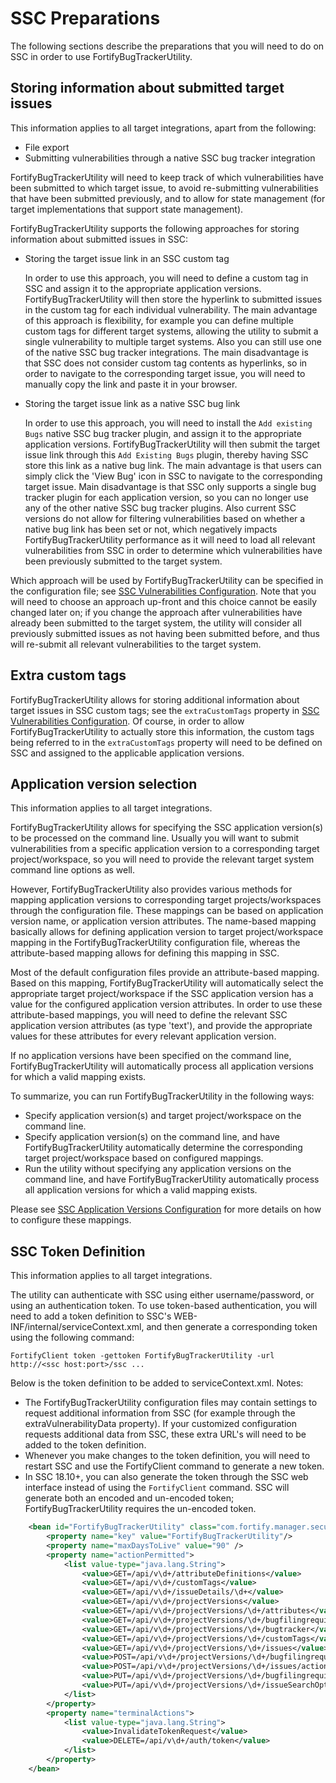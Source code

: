 # SSC Preparations

The following sections describe the preparations that you will need to do on SSC in order to use FortifyBugTrackerUtility.

## Storing information about submitted target issues

This information applies to all target integrations, apart from the following:

- File export
- Submitting vulnerabilities through a native SSC bug tracker integration
 
FortifyBugTrackerUtility will need to keep track of which vulnerabilities have been submitted to which target issue, 
to avoid re-submitting vulnerabilities that have been submitted previously, and to allow for state management (for 
target implementations that support state management).

FortifyBugTrackerUtility supports the following approaches for storing information about submitted issues in SSC:

- Storing the target issue link in an SSC custom tag

    In order to use this approach, you will need to define a custom tag in SSC and assign it 
    to the appropriate application versions. FortifyBugTrackerUtility will then store the 
    hyperlink to submitted issues in the custom tag for each individual vulnerability.
    The main advantage of this approach is flexibility, for example you can define multiple
    custom tags for different target systems, allowing the utility to submit a single 
    vulnerability to multiple target systems. Also you can still use one of the native SSC
    bug tracker integrations. The main disadvantage is that SSC does not consider custom tag 
    contents as hyperlinks, so in order to navigate to the corresponding target issue, you 
    will need to manually copy the link and paste it in your browser.

- Storing the target issue link as a native SSC bug link

	In order to use this approach, you will need to install the `Add existing Bugs` native SSC
	bug tracker plugin, and assign it to the appropriate application versions. FortifyBugTrackerUtility
	will then submit the target issue link through this `Add Existing Bugs` plugin, thereby
	having SSC store this link as a native bug link. The main advantage is that users can simply
	click the 'View Bug' icon in SSC to navigate to the corresponding target issue. Main disadvantage
	is that SSC only supports a single bug tracker plugin for each application version, so you can
	no longer use any of the other native SSC bug tracker plugins. Also current SSC versions do not 
	allow for filtering vulnerabilities based on whether a native bug link has been set or not, which
	negatively impacts FortifyBugTrackerUtility performance as it will need to load all relevant
	vulnerabilities from SSC in order to determine which vulnerabilities have been previously submitted 
	to the target system.
	  
Which approach will be used by FortifyBugTrackerUtility can be specified in the configuration file; see 
[SSC Vulnerabilities Configuration](config-SSCSourceVulnerabilitiesConfiguration.html).
Note that you will need to choose an approach up-front and this choice cannot be easily changed later on; if you
change the approach after vulnerabilities have already been submitted to the target system, the 
utility will consider all previously submitted issues as not having been submitted before, and thus will re-submit all 
relevant vulnerabilities to the target system. 

## Extra custom tags

FortifyBugTrackerUtility allows for storing additional information about target issues in SSC custom tags; see
the `extraCustomTags` property in [SSC Vulnerabilities Configuration](config-SSCSourceVulnerabilitiesConfiguration.html).
Of course, in order to allow FortifyBugTrackerUtility to actually store this information, the custom tags being
referred to in the `extraCustomTags` property will need to be defined on SSC and assigned to the applicable
application versions.

## Application version selection

This information applies to all target integrations.

FortifyBugTrackerUtility allows for specifying the SSC application version(s) to be processed on the command line. Usually
you will want to submit vulnerabilities from a specific application version to a corresponding target project/workspace,
so you will need to provide the relevant target system command line options as well.

However, FortifyBugTrackerUtility also provides various methods for mapping application versions to corresponding target
projects/workspaces through the configuration file. These mappings can be based on application version name, or application
version attributes. The name-based mapping basically allows for defining application version to target project/workspace
mapping in the FortifyBugTrackerUtility configuration file, whereas the attribute-based mapping allows for defining this
mapping in SSC.

Most of the default configuration files provide an attribute-based mapping. Based on this mapping, FortifyBugTrackerUtility
will automatically select the appropriate target project/workspace if the SSC application version has a value for the
configured application version attributes. In order to use these attribute-based mappings, you will need to define the
relevant SSC application version attributes (as type 'text'), and provide the appropriate values for these attributes for 
every relevant application version.

If no application versions have been specified on the command line, FortifyBugTrackerUtility will automatically process all
application versions for which a valid mapping exists. 

To summarize, you can run FortifyBugTrackerUtility in the following ways:

- Specify application version(s) and target project/workspace on the command line.
- Specify application version(s) on the command line, and have FortifyBugTrackerUtility automatically determine the corresponding target project/workspace based on configured mappings.
- Run the utility without specifying any application versions on the command line, and have FortifyBugTrackerUtility automatically process all application versions for which a valid mapping exists.

Please see [SSC Application Versions Configuration](config-SSCSourceApplicationVersionsConfiguration.html) for more details on
how to configure these mappings.

## SSC Token Definition

This information applies to all target integrations.

The utility can authenticate with SSC using either username/password, or using an authentication token. To use token-based authentication, you will need to add a token definition to SSC's WEB-INF/internal/serviceContext.xml, and then generate a corresponding token using the following command:

```
FortifyClient token -gettoken FortifyBugTrackerUtility -url http://<ssc host:port>/ssc ...
```

Below is the token definition to be added to serviceContext.xml. Notes:

- The FortifyBugTrackerUtility configuration files may contain settings to request additional information from SSC (for example through the extraVulnerabilityData property). If your customized configuration requests additional data from SSC, these extra URL's will need to be added to the token definition. 
- Whenever you make changes to the token definition, you will need to restart SSC and use the FortifyClient command to generate a new token.
- In SSC 18.10+, you can also generate the token through the SSC web interface instead of using the `FortifyClient` command. SSC will generate both an encoded and un-encoded token; FortifyBugTrackerUtility requires the un-encoded token.


```xml
	<bean id="FortifyBugTrackerUtility" class="com.fortify.manager.security.ws.AuthenticationTokenSpec">
		<property name="key" value="FortifyBugTrackerUtility"/>
		<property name="maxDaysToLive" value="90" />
		<property name="actionPermitted">
			<list value-type="java.lang.String">
				<value>GET=/api/v\d+/attributeDefinitions</value>
				<value>GET=/api/v\d+/customTags</value>
				<value>GET=/api/v\d+/issueDetails/\d+</value>
				<value>GET=/api/v\d+/projectVersions</value>
				<value>GET=/api/v\d+/projectVersions/\d+/attributes</value>
				<value>GET=/api/v\d+/projectVersions/\d+/bugfilingrequirements</value>
				<value>GET=/api/v\d+/projectVersions/\d+/bugtracker</value>
				<value>GET=/api/v\d+/projectVersions/\d+/customTags</value>
				<value>GET=/api/v\d+/projectVersions/\d+/issues</value>
				<value>POST=/api/v\d+/projectVersions/\d+/bugfilingrequirements/action</value>
				<value>POST=/api/v\d+/projectVersions/\d+/issues/action</value>
				<value>PUT=/api/v\d+/projectVersions/\d+/bugfilingrequirements</value>
				<value>PUT=/api/v\d+/projectVersions/\d+/issueSearchOptions</value>
			</list>
		</property>
		<property name="terminalActions">
			<list value-type="java.lang.String">
				<value>InvalidateTokenRequest</value>
				<value>DELETE=/api/v\d+/auth/token</value>
			</list>
		</property>
	</bean>
```
